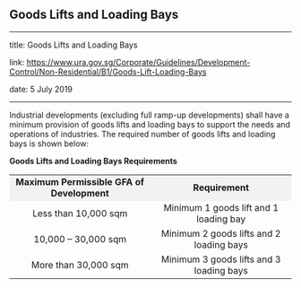 ## Goods Lifts and Loading Bays
---
title: Goods Lifts and Loading Bays

link: https://www.ura.gov.sg/Corporate/Guidelines/Development-Control/Non-Residential/B1/Goods-Lift-Loading-Bays

date: 5 July 2019

---


Industrial developments (excluding full ramp-up developments) shall have a minimum provision of goods lifts and loading bays to support the needs and operations of industries. The required number of goods lifts and loading bays is shown below:

**Goods Lifts and Loading Bays Requirements**

<table><tbody><tr><td style="width: 50%; text-align: center; background-color: #f2f2f2;"><strong>Maximum Permissible GFA of Development</strong></td><td style="width: 50%; text-align: center; background-color: #f2f2f2;"><strong>Requirement</strong></td></tr><tr><td style="text-align: center;">Less than 10,000 sqm</td><td style="text-align: center;">Minimum 1 goods lift and 1 loading bay</td></tr><tr><td style="text-align: center;">10,000 – 30,000 sqm</td><td style="text-align: center;">Minimum 2 goods lifts and 2 loading bays</td></tr><tr><td style="text-align: center;">More than 30,000 sqm</td><td style="text-align: center;">Minimum 3 goods lifts and 3 loading bays</td></tr></tbody></table>

  



